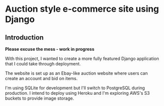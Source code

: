 # Auction style e-commerce site using Django

## Introduction
**Please excuse the mess - work in progress**

With this project, I wanted to create a more fully featured Django application that I could take through deployment. 

The website is set up as an Ebay-like auction website where users can create an account and bid on items.

I'm using SQLite for development but I'll switch to PostgreSQL during production. I intend to deploy using Heroku and I'm exploring AWS's S3 buckets to provide image storage.

